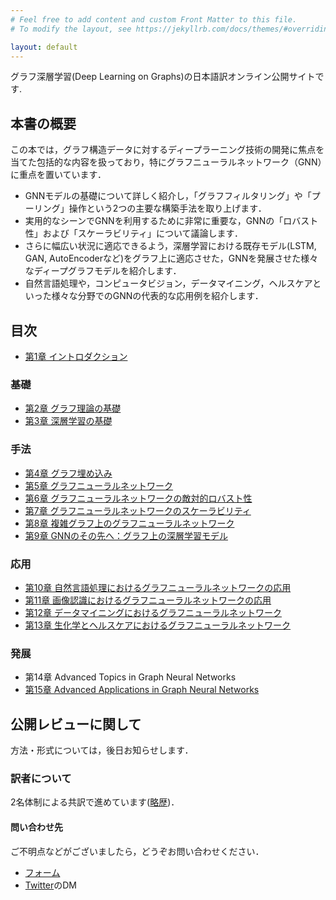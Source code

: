 ```yaml
---
# Feel free to add content and custom Front Matter to this file.
# To modify the layout, see https://jekyllrb.com/docs/themes/#overriding-theme-defaults

layout: default
---
```


グラフ深層学習(Deep Learning on Graphs)の日本語訳オンライン公開サイトです.

## 本書の概要
この本では，グラフ構造データに対するディープラーニング技術の開発に焦点を当てた包括的な内容を扱っており，特にグラフニューラルネットワーク（GNN）に重点を置いています．

- GNNモデルの基礎について詳しく紹介し，「グラフフィルタリング」や「プーリング」操作という2つの主要な構築手法を取り上げます．
- 実用的なシーンでGNNを利用するために非常に重要な，GNNの「ロバスト性」および「スケーラビリティ」について議論します．
- さらに幅広い状況に適応できるよう，深層学習における既存モデル(LSTM, GAN, AutoEncoderなど)をグラフ上に適応させた，GNNを発展させた様々なディープグラフモデルを紹介します．
- 自然言語処理や，コンピュータビジョン，データマイニング，ヘルスケアといった様々な分野でのGNNの代表的な応用例を紹介します．

## 目次
- [第1章 イントロダクション](./chapters/chap1/chap1.md)
### 基礎
- [第2章 グラフ理論の基礎](./chapters/chap2/chap2.md)
- [第3章 深層学習の基礎](./chapters/chap3/chap3.md)
### 手法
- [第4章 グラフ埋め込み](./chapters/chap4/chap4.md)
- [第5章 グラフニューラルネットワーク](./chapters/chap5/chap5.md)
- [第6章 グラフニューラルネットワークの敵対的ロバスト性](./chapters/chap6/chap6.md)
- [第7章 グラフニューラルネットワークのスケーラビリティ](./chapters/chap7/chap7.md)
- [第8章 複雑グラフ上のグラフニューラルネットワーク](./chapters/chap8/chap8.md)
- [第9章 GNNのその先へ：グラフ上の深層学習モデル](./chapters/chap9/chap9.md)
### 応用
- [第10章 自然言語処理におけるグラフニューラルネットワークの応用](./chapters/chap10/chap10.md)
- [第11章 画像認識におけるグラフニューラルネットワークの応用](./chapters/chap11/chap11.md)
- [第12章 データマイニングにおけるグラフニューラルネットワーク](./chapters/chap12/chap12.md)
- [第13章 生化学とヘルスケアにおけるグラフニューラルネットワーク](./chapters/chap13/chap13.md)
### 発展
- 第14章 Advanced Topics in Graph Neural Networks
- [第15章 Advanced Applications in Graph Neural Networks](./chapters/chap15/chap15.md)

## 公開レビューに関して
方法・形式については，後日お知らせします．

### 訳者について
2名体制による共訳で進めています([略歴](./bio.markdown))．

#### 問い合わせ先
ご不明点などがございましたら，どうぞお問い合わせください．
- [フォーム](https://docs.google.com/forms/d/e/1FAIpQLSflcB2NN6H8tToXWLhrRWX3IonWJEC6SY5X3b8l-UBUJkvTyw/viewform?usp=sf_link)
- [Twitter](https://twitter.com/deepL_on_graphs)のDM
